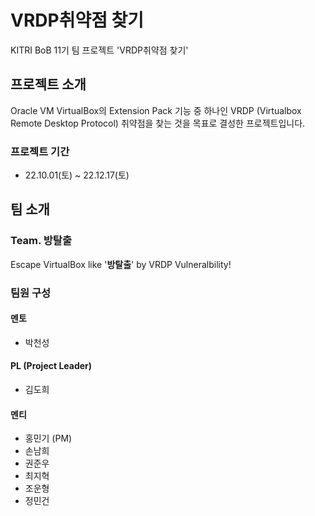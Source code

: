 # VRDP취약점 찾기

KITRI BoB 11기 팀 프로젝트 'VRDP취약점 찾기'

## 프로젝트 소개

Oracle VM VirtualBox의 Extension Pack 기능 중 하나인 VRDP (Virtualbox Remote Desktop Protocol) 취약점을 찾는 것을 목표로 결성한 프로젝트입니다.

### 프로젝트 기간

- 22.10.01(토) ~ 22.12.17(토) 

## 팀 소개 

### Team. 방탈출 

Escape VirtualBox like '**방탈출**' by VRDP Vulneralbility!

### 팀원 구성

#### 멘토

- 박천성

#### PL (Project Leader)

- 김도희

#### 멘티

- 홍민기 (PM)
- 손남희 
- 권준우 
- 최지혁
- 조운형 
- 정민건 

